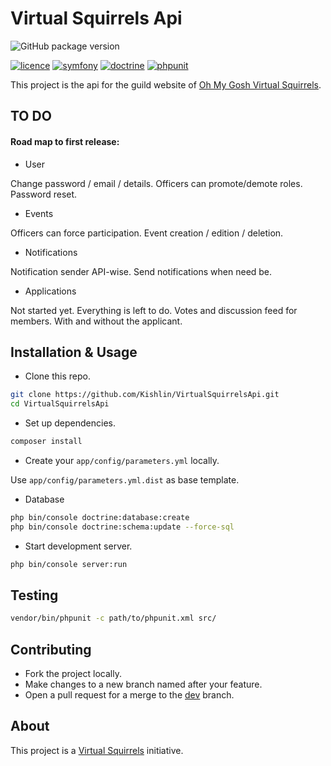 Virtual Squirrels Api
=====================


![GitHub package version](https://img.shields.io/badge/package-0.1.0-red.svg)

[![licence](https://img.shields.io/packagist/l/doctrine/orm.svg)](https://spdx.org/licenses/MIT)
[![symfony](https://img.shields.io/badge/symfony-v3.4-yellow.svg)](https://symfony.com/)
[![doctrine](https://img.shields.io/badge/doctrine-v2.5.14-green.svg)](https://www.doctrine.fr/)
[![phpunit](https://img.shields.io/badge/phpunit-v7.0.0-magenta.svg)](https://phpunit.de/)


This project is the api for the guild website of [Oh My Gosh Virtual Squirrels](http://virtualsquirrels.fr/).


TO DO
-----

#### Road map to first release:

* User

Change password / email / details.
Officers can promote/demote roles.
Password reset.

* Events

Officers can force participation.
Event creation / edition / deletion.

* Notifications

Notification sender API-wise.
Send notifications when need be.

* Applications

Not started yet. Everything is left to do.
Votes and discussion feed for members. With and without the applicant.

Installation & Usage
--------------------

* Clone this repo.

````bash
git clone https://github.com/Kishlin/VirtualSquirrelsApi.git
cd VirtualSquirrelsApi
````

* Set up dependencies.

````bash
composer install
````

* Create your `app/config/parameters.yml` locally.

Use `app/config/parameters.yml.dist` as base template.

* Database

````bash
php bin/console doctrine:database:create
php bin/console doctrine:schema:update --force-sql
````

* Start development server.

````bash
php bin/console server:run
````


Testing
-------

````bash
vendor/bin/phpunit -c path/to/phpunit.xml src/
````


Contributing
------------

- Fork the project locally.
- Make changes to a new branch named after your feature.
- Open a pull request for a merge to the [dev](https://github.com/Kishlin/VirtualSquirrelsApi/tree/dev) branch.


About
-----

This project is a [Virtual Squirrels](http://virtualsquirrels.fr/) initiative.
